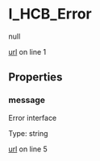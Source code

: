 # I_HCB_Error

null 

[url](https://github.com/devramsean0/hcb.js/blob/67492ef/src/api_schemas/error.ts#L1) on line 1  

## Properties
### message

Error interface 

Type: string  

[url](https://github.com/devramsean0/hcb.js/blob/67492ef/src/api_schemas/error.ts#L5) on line 5  
